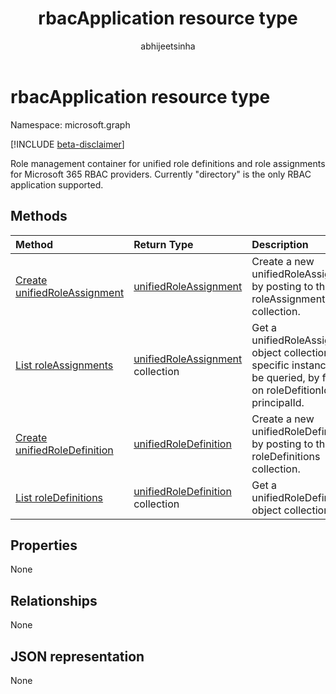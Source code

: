 ﻿---
title: "rbacApplication resource type"
description: "Role management navigation property"
localization_priority: Normal
author: "abhijeetsinha"
ms.prod: "microsoft-identity-platform"
doc_type: "resourcePageType"
---

# rbacApplication resource type

Namespace: microsoft.graph

[!INCLUDE [beta-disclaimer](../../includes/beta-disclaimer.md)]

Role management container for unified role definitions and role assignments for Microsoft 365 RBAC providers. Currently "directory" is the only RBAC application supported.

## Methods

| Method                                                                         | Return Type                                                  | Description                                                                                                                           |
| :----------------------------------------------------------------------------- | :----------------------------------------------------------- | :------------------------------------------------------------------------------------------------------------------------------------ |
| [Create unifiedRoleAssignment](../api/rbacapplication-post-roleassignments.md) | [unifiedRoleAssignment](unifiedroleassignment.md)            | Create a new unifiedRoleAssignment by posting to the roleAssignments collection.                                                      |
| [List roleAssignments](../api/rbacapplication-list-roleassignments.md)         | [unifiedRoleAssignment](unifiedroleassignment.md) collection | Get a unifiedRoleAssignment object collection. Only specific instances can be queried, by filtering on roleDefitionId or principalId. |
| [Create unifiedRoleDefinition](../api/rbacapplication-post-roledefinitions.md) | [unifiedRoleDefinition](unifiedroledefinition.md)            | Create a new unifiedRoleDefinition by posting to the roleDefinitions collection.                                                      |
| [List roleDefinitions](../api/rbacapplication-list-roledefinitions.md)         | [unifiedRoleDefinition](unifiedroledefinition.md) collection | Get a unifiedRoleDefinition object collection.                                                                                        |

## Properties

None

## Relationships

None

## JSON representation

None

<!-- uuid: 16cd6b66-4b1a-43a1-adaf-3a886856ed98
2019-02-04 14:57:30 UTC -->

<!-- {
  "type": "#page.annotation",
  "description": "rbacApplication resource",
  "keywords": "",
  "section": "documentation",
  "tocPath": ""
}-->
